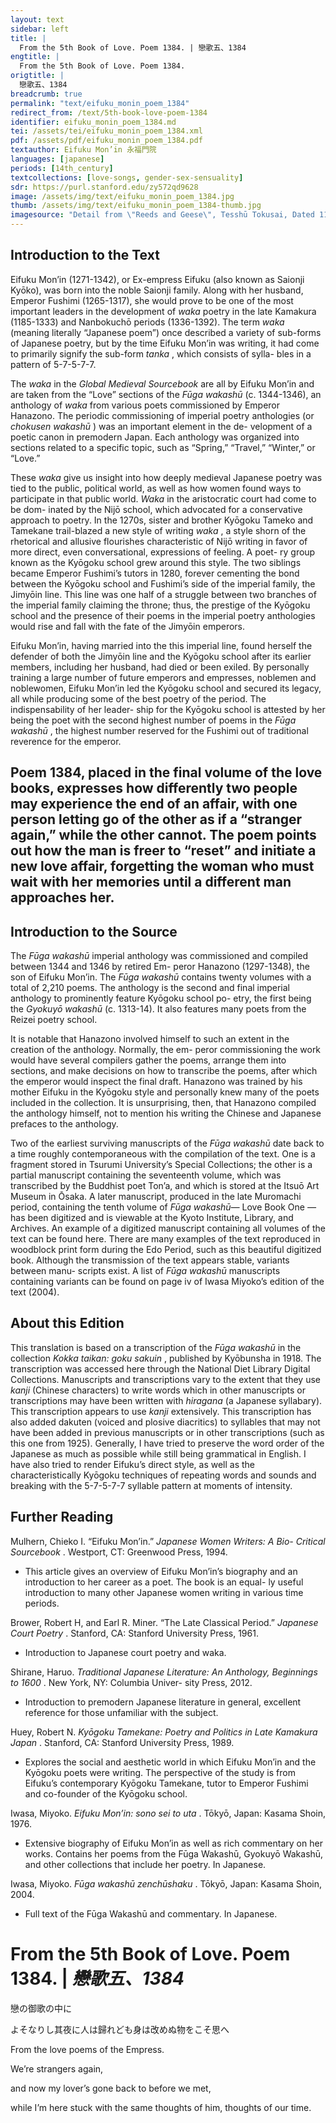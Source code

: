 ```yaml
---
layout: text
sidebar: left
title: |
  From the 5th Book of Love. Poem 1384. | 戀歌五、1384
engtitle: |
  From the 5th Book of Love. Poem 1384.
origtitle: |
  戀歌五、1384
breadcrumb: true
permalink: "text/eifuku_monin_poem_1384"
redirect_from: /text/5th-book-love-poem-1384
identifier: eifuku_monin_poem_1384.md
tei: /assets/tei/eifuku_monin_poem_1384.xml
pdf: /assets/pdf/eifuku_monin_poem_1384.pdf
textauthor: Eifuku Mon’in 永福門院
languages: [japanese]
periods: [14th_century]
textcollections: [love-songs, gender-sex-sensuality]
sdr: https://purl.stanford.edu/zy572qd9628
image: /assets/img/text/eifuku_monin_poem_1384.jpg
thumb: /assets/img/text/eifuku_monin_poem_1384-thumb.jpg
imagesource: "Detail from \"Reeds and Geese\", Tesshū Tokusai, Dated 11th Month 1343. One of a pair of hanging scrolls; ink on silk. Metropolitan Museum of Art, Purchase, Mrs. Jackson Burke Gift, 1977. 1977.172. [Public Domain]"
---
```

<h2>Introduction to the Text</h2>
<p>Eifuku Mon’in (1271-1342), or Ex-empress Eifuku (also known as Saionji Kyōko), was born into the noble Saionji family. Along with her husband, Emperor Fushimi (1265-1317), she would prove to be one of the most important leaders in the development of <i> waka </i> poetry in the late Kamakura (1185-1333) and Nanbokuchō periods (1336-1392). The term <i> waka </i> (meaning literally “Japanese poem”) once described a variety of sub-forms of Japanese poetry, but by the time Eifuku Mon’in was writing, it had come to primarily signify the sub-form <i> tanka</i> , which consists of sylla- bles in a pattern of 5-7-5-7-7.</p>

<p>The <i> waka </i> in the <i> Global Medieval Sourcebook </i> are all by Eifuku Mon’in and are taken from the “Love” sections of the <i> Fūga wakashū </i> (c. 1344-1346), an anthology of <i> waka </i> from various poets commissioned by Emperor Hanazono. The periodic commissioning of imperial poetry anthologies (or <i> chokusen wakashū</i> ) was an important element in the de- velopment of a poetic canon in premodern Japan. Each anthology was organized into sections related to a specific topic, such as “Spring,” “Travel,” “Winter,” or “Love.”</p>

<p>These <i> waka </i> give us insight into how deeply medieval Japanese poetry was tied to the public, political world, as well as how women found ways to participate in that public world. <i> Waka </i> in the aristocratic court had come to be dom- inated by the Nijō school, which advocated for a conservative approach to poetry. In the 1270s, sister and brother Kyōgoku Tameko and Tamekane trail-blazed a new style of writing <i> waka</i> , a style shorn of the rhetorical and allusive flourishes characteristic of Nijō writing in favor of more direct, even conversational, expressions of feeling. A poet- ry group known as the Kyōgoku school grew around this style. The two siblings became Emperor Fushimi’s tutors in 1280, forever cementing the bond between the Kyōgoku school and Fushimi’s side of the imperial family, the Jimyōin line. This line was one half of a struggle between two branches of the imperial family claiming the throne; thus, the prestige of the Kyōgoku school and the presence of their poems in the imperial poetry anthologies would rise and fall with the fate of the Jimyōin emperors.</p>

<p>Eifuku Mon’in, having married into the this imperial line, found herself the defender of both the Jimyōin line and the Kyōgoku school after its earlier members, including her husband, had died or been exiled. By personally training a large number of future emperors and empresses, noblemen and noblewomen, Eifuku Mon’in led the Kyōgoku school and secured its legacy, all while producing some of the best poetry of the period. The indispensability of her leader- ship for the Kyōgoku school is attested by her being the poet with the second highest number of poems in the <i> Fūga wakashū</i> , the highest number reserved for the Fushimi out of traditional reverence for the emperor.</p>

<h2>Poem 1384, placed in the final volume of the love books, expresses how differently two people may experience the end of an affair, with one person letting go of the other as if a “stranger again,” while the other cannot. The poem points out how the man is freer to “reset” and initiate a new love affair, forgetting the woman who must wait with her memories until a different man approaches her.</h2>

<h2>Introduction to the Source</h2>
<p>The <i> Fūga wakashū </i> imperial anthology was commissioned and compiled between 1344 and 1346 by retired Em- peror Hanazono (1297-1348), the son of Eifuku Mon’in. The <i> Fūga wakashū </i> contains twenty volumes with a total of 2,210 poems. The anthology is the second and final imperial anthology to prominently feature Kyōgoku school po- etry, the first being the <i> Gyokuyō wakashū </i> (c. 1313-14). It also features many poets from the Reizei poetry school.</p>

<p>It is notable that Hanazono involved himself to such an extent in the creation of the anthology. Normally, the em- peror commissioning the work would have several compilers gather the poems, arrange them into sections, and make decisions on how to transcribe the poems, after which the emperor would inspect the final draft. Hanazono was trained by his mother Eifuku in the Kyōgoku style and personally knew many of the poets included in the collection. It is unsurprising, then, that Hanazono compiled the anthology himself, not to mention his writing the Chinese and Japanese prefaces to the anthology.</p>

<p>Two of the earliest surviving manuscripts of the <i> Fūga wakashū </i> date back to a time roughly contemporaneous with the compilation of the text. One is a fragment stored in Tsurumi University’s Special Collections; the other is a partial manuscript containing the seventeenth volume, which was transcribed by the Buddhist poet Ton’a, and which is stored at the Itsuō Art Museum in Ōsaka. A later manuscript, produced in the late Muromachi period, containing the tenth volume of <i> Fūga wakashū—</i> Love Book One<i> —</i> has been digitized and is viewable at the Kyoto Institute, Library, and Archives. An example of a digitized manuscript containing all volumes of the text can be found here. There are many examples of the text reproduced in woodblock print form during the Edo Period, such as this beautiful digitized book. Although the transmission of the text appears stable, variants between manu- scripts exist. A list of <i> Fūga wakashū </i> manuscripts containing variants can be found on page iv of Iwasa Miyoko’s edition of the text (2004).</p>

<h2>About this Edition</h2>
<p>This translation is based on a transcription of the <i> Fūga wakashū </i> in the collection <i> Kokka taikan: goku sakuin</i> , published by Kyōbunsha in 1918. The transcription was accessed here through the National Diet Library Digital Collections. Manuscripts and transcriptions vary to the extent that they use <i> kanji </i> (Chinese characters) to write words which in other manuscripts or transcriptions may have been written with <i> hiragana </i> (a Japanese syllabary). This transcription appears to use <i> kanji </i> extensively. This transcription has also added dakuten (voiced and plosive diacritics) to syllables that may not have been added in previous manuscripts or in other transcriptions (such as this one from 1925). Generally, I have tried to preserve the word order of the Japanese as much as possible while still being grammatical in English. I have also tried to render Eifuku’s direct style, as well as the characteristically Kyōgoku techniques of repeating words and sounds and breaking with the 5-7-5-7-7 syllable pattern at moments of intensity.</p>

<h2>Further Reading</h2>
<p>Mulhern, Chieko I. “Eifuku Mon’in.” <i> Japanese Women Writers: A Bio- Critical Sourcebook</i> . Westport, CT: Greenwood Press, 1994.</p>
<ul>
<li>This article gives an overview of Eifuku Mon’in’s biography and an introduction to her career as a poet. The book is an equal- ly useful introduction to many other Japanese women writing in various time periods.</li></ul>
<p>Brower, Robert H, and Earl R. Miner. “The Late Classical Period.” <i> Japanese Court Poetry</i> . Stanford, CA: Stanford University Press, 1961.</p>
<ul>
<li>Introduction to Japanese court poetry and waka.</li></ul>
<p>Shirane, Haruo. <i> Traditional Japanese Literature: An Anthology, Beginnings to 1600</i> . New York, NY: Columbia Univer- sity Press, 2012.</p>
<ul>
<li>Introduction to premodern Japanese literature in general, excellent reference for those unfamiliar with the subject.</li></ul>

<p>Huey, Robert N. <i> Kyōgoku Tamekane: Poetry and Politics in Late Kamakura Japan</i> . Stanford, CA: Stanford University Press, 1989.</p>
<ul>
<li>Explores the social and aesthetic world in which Eifuku Mon’in and the Kyōgoku poets were writing. The perspective of the study is from Eifuku’s contemporary Kyōgoku Tamekane, tutor to Emperor Fushimi and co-founder of the Kyōgoku school.</li></ul>
<p>Iwasa, Miyoko. <i> Eifuku Mon’in: sono sei to uta</i> . Tōkyō, Japan: Kasama Shoin, 1976.</p>
<ul>
<li>Extensive biography of Eifuku Mon’in as well as rich commentary on her works. Contains her poems from the Fūga Wakashū, Gyokuyō Wakashū, and other collections that include her poetry. In Japanese.</li></ul>
<p>Iwasa, Miyoko. <i> Fūga wakashū zenchūshaku</i> . Tōkyō, Japan: Kasama Shoin, 2004.</p>
<ul>
<li>Full text of the Fūga Wakashū and commentary. In Japanese.</li>
</ul>
<h1>From the 5th Book of Love. Poem 1384. | <em>戀歌五、1384</em></h1>

<p>戀の御歌の中に</p>

<p>よそなりし其夜に人は歸れども身は改めぬ物をこそ思へ</p>
<p>From the love poems of the Empress.</p>

<p>We’re strangers again,</p>
<p>and now my lover’s gone back to before we met,</p>
<p>while I’m here stuck with the same thoughts of him, thoughts of our time.</p>
